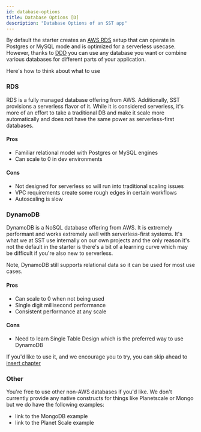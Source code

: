 ```yaml
---
id: database-options
title: Database Options [D]
description: "Database Options of an SST app"
---
```


By default the starter creates an [AWS RDS](https://docs.aws.amazon.com/AmazonRDS/latest/AuroraUserGuide/aurora-serverless.html) setup that can operate in Postgres or MySQL mode and is optimized for a serverless usecase. However, thanks to [DDD](./domain-driven-design.md) you can use any database you want or combine various databases for different parts of your application.

Here's how to think about what to use

### RDS

RDS is a fully managed database offering from AWS. Additionally, SST provisions a serverless flavor of it. While it is considered serverless, it's more of an effort to take a traditional DB and make it scale more automatically and does not have the same power as serverless-first databases.

#### Pros
- Familiar relational model with Postgres or MySQL engines
- Can scale to 0 in dev environments

#### Cons
- Not designed for serverless so will run into traditional scaling issues
- VPC requirements create some rough edges in certain workflows
- Autoscaling is slow

### DynamoDB

DynamoDB is a NoSQL database offering from AWS. It is extremely performant and works extremely well with serverless-first systems. It's what we at SST use internally on our own projects and the only reason it's not the default in the starter is there's a bit of a learning curve which may be difficult if you're also new to serverless.

Note, DynamoDB still supports relational data so it can be used for most use cases.

#### Pros
- Can scale to 0 when not being used
- Single digit millisecond performance
- Consistent performance at any scale

#### Cons
- Need to learn Single Table Design which is the preferred way to use DynamoDB

If you'd like to use it, and we encourage you to try, you can skip ahead to [insert chapter](.)

### Other

You're free to use other non-AWS databases if you'd like. We don't currently provide any native constructs for things like Planetscale or Mongo but we do have the following examples:

- link to the MongoDB example
- link to the Planet Scale example

